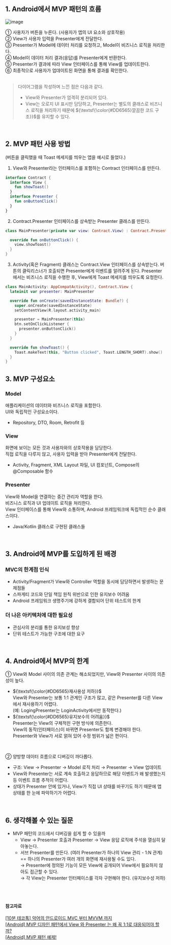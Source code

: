 ## 1. Android에서 MVP 패턴의 흐름

![image](https://github.com/user-attachments/assets/bbaa2617-2193-4bae-9696-6c6978df20a8)

➀ 사용자가 버튼을 누른다. (사용자가 앱의 UI 요소와 상호작용) <br>
➁ View가 사용자 입력을 Presenter에게 전달한다. <br>
➂ Presenter가 Model에 데이터 처리를 요청하고, Model이 비즈니스 로직을 처리한다.<br>
➃ Model이 데이터 처리 결과(응답)를 Presenter에게 반환한다.<br>
➄ Presenter가 결과에 따라 View 인터페이스를 통해 View를 업데이트한다.<br>
➅ 최종적으로 사용자가 업데이트된 화면을 통해 결과를 확인한다.<br>
<br>
> 다이어그램을 작성하며 느낀 점은 다음과 같다.
> - View와 Presenter가 엄격히 분리되어 있다.
> - View는 오로지 UI 표시만 담당하고, Presenter는 별도의 클래스로 비즈니스 로직을 처리하기 때문에  ${\textsf{\color{#DD6565}깔끔한 코드 구조}}$를 유지할 수 있다. 

<br>


## 2. MVP 패턴 사용 방법

(버튼을 클릭했을 때 Toast 메세지를 띄우는 앱을 예시로 들었다.)

1. View와 Presenter라는 인터페이스를 포함하는 Contract 인터페이스를 만든다.
```kotlin
interface Contract {
  interface View {
    fun showToast()
  }
  interface Presenter {
    fun onButtonClick()
  }
}
```
2. Contract.Presenter 인터페이스를 상속받는 Presenter 클래스를 만든다.
```kotlin
class MainPresenter(private var view: Contract.View) : Contract.Presenter {

  override fun onButtonClick() {
    view.showToast()
  }
}
```

3. Activity(혹은 Fragment) 클래스는 Contract.View 인터페이스를 상속받는다.
   버튼의 클릭리스너가 호출되면 Presenter에게 이벤트를 알려주게 된다.
   Presenter에서는 비즈니스 로직을 수행한 후, View에게 Toast 메세지를 띄우도록 요청한다.
```kotlin
class MainActivity: AppCompatActivity(), Contract.View {
  lateinit var presenter: MainPresenter

  override fun onCreate(savedInstanceState: Bundle?) {
    super.onCreate(savedInstanceState)
    setContentView(R.layout.activity_main)

    presenter = MainPresenter(this)
    btn.setOnClickListener {
      presenter.onButtonClick()
    }
  }

  override fun showToast() {
    Toast.makeText(this, "Button clicked", Toast.LENGTH_SHORT).show()
  }
}
```

## 3. MVP 구성요소


### Model
애플리케이션의 데이터와 비즈니스 로직을 포함한다. <br>
UI와 독립적인 구성요소이다.
- Repository, DTO, Room, Retrofit 등


### View
화면에 보이는 모든 것과 사용자와의 상호작용을 담당한다. <br>
직접 로직을 다루지 않고, 사용자 입력을 받아 Presenter에게 전달한다.
- Activity, Fragment, XML Layout 파일, UI 컴포넌트, Compose의 @Composable 함수


### Presenter
View와 Model을 연결하는 중간 관리자 역할을 한다. <br>
비즈니스 로직과 UI 업데이트 로직을 처리한다. <br>
View 인터페이스를 통해 View와 소통하며, Android 프레임워크에 독립적인 순수 클래스이다.
- Java/Kotlin 클래스로 구현된 클래스들

<br>

## 3. Android에 MVP를 도입하게 된 배경


### MVC의 한계점 인식


- Activity/Fragment가 View와 Controller 역할을 동시에 담당하면서 발생하는 문제점들
- 스파게티 코드와 단일 책임 원칙 위반으로 인한 유지보수 어려움
- Android 프레임워크 생명주기에 강하게 결합되어 단위 테스트의 한계


### 더 나은 아키텍처에 대한 필요성


- 관심사의 분리를 통한 유지보성 향상
- 단위 테스트가 가능한 구조에 대한 요구


<br>

## 4. Android에서 MVP의 한계


➀ View와 Model 사이의 의존 관계는 해소되었지만, View와 Presenter 사이의 의존성이 높다.
- ${\textsf{\color{#DD6565}재사용성 저하}}$ <br>
View와 Presenter는 보통 1:1 관계인 구조가 많고, 같은 Presenter를 다른 View에서 재사용하기 어렵다. <br>
(예: LogingPresenter는 LoginActivity에서만 동작한다.)
- ${\textsf{\color{#DD6565}유지보수의 어려움}}$ <br>
Presenter는 View의 구체적읜 구현 방식에 의존한다. <br>
View의 동작(인터페이스)이 바뀌면 Presenter도 함께 변경해야 한다. <br>
Presenter와 View가 서로 얽혀 있어 수정 범위가 넓은 편이다.

<br> 

➁ 양방향 데이터 흐름으로 디버깅이 까다롭다.
- 구조: View → Presenter → Model 로직 처리 → Presenter → View 업데이트
- View와 Presenter는 서로 계속 호출하고 응답하므로 해당 이벤트가 왜 발생했는지 등 이벤트 흐름 추적이 어렵다.
- 상태가 Presenter 안에 있거나, View가 직접 UI 상태를 바꾸기도 하기 때문에 앱 상태를 한 눈에 파악하기가 어렵다.

<br>

## 6. 생각해볼 수 있는 질문


- MVP 패턴의 코드에서 디버깅을 쉽게 할 수 있을까
  - View → Presenter 호출과 Presenter → View 응답 로직에 주석을 열심히 달아놓는다.
  - 서브 Presenter를 만든다. (여러 Presenter가 하나의 View 관리 - 1:N 관계) <br>
    == 하나의 Presenter가 여러 개의 화면에 재사용될 수도 있다. <br>
     → Presenter에 정의된 기능이 모든 View에 공개되어 View에서 필요하지 않아도 접근할 수 있다. <br>
     → 각 View는 Presenter 인터페이스를 각자 구현해야 한다. (유지보수성 저하)
    
<br>
<br>

#### 참고자료
[[10분 테코톡] 악어의 안드로이드 MVC 부터 MVVM 까지](https://www.youtube.com/watch?v=OPXf00DX4b0&t=303s)  
[[Android] MVP 디자인 패턴에서 View 와 Presenter 는 왜 꼭 1:1로 대응되어야 할까?](https://w36495.tistory.com/97)  
[[Android] MVP 패턴 예제!](https://goharry.tistory.com/54)
